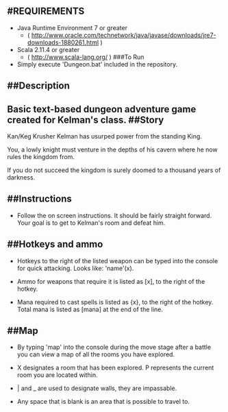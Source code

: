 #REQUIREMENTS
----------
* Java Runtime Environment 7 or greater 
    * ( http://www.oracle.com/technetwork/java/javase/downloads/jre7-downloads-1880261.html )
* Scala 2.11.4 or greater 
    * ( http://www.scala-lang.org/ )
###To Run
* Simply execute 'Dungeon.bat' included in the repository.

##Description
----------
Basic text-based dungeon adventure game created for Kelman's class.
##Story
----------
Kan/Keg Krusher Kelman has usurped power from the standing King. 

You, a lowly knight must venture in the depths of his cavern where he now rules the kingdom from.

If you do not succeed the kingdom is surely doomed to a thousand years of darkness.

##Instructions
----------
* Follow the on screen instructions. It should be fairly straight forward. Your goal is to get to Kelman's room and defeat him.

##Hotkeys and ammo
----------
* Hotkeys to the right of the listed weapon can be typed into the console for quick attacking. Looks like: 'name'(x).

* Ammo for weapons that require it is listed as [x], to the right of the hotkey.

* Mana required to cast spells is listed as {x}, to the right of the hotkey. Total mana is listed as [mana] at the end of the line.
  
##Map
----------
* By typing 'map' into the console during the move stage after a battle you can view a map of all the rooms you have explored.

* X designates a room that has been explored. P represents the current room you are located within.

* | and _ are used to designate walls, they are impassable.

* Any space that is blank is an area that is possible to travel to.
